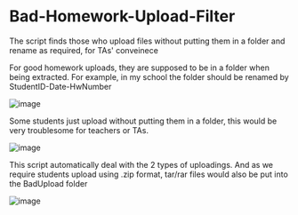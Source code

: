 # Bad-Homework-Upload-Filter
The script finds those who upload files without putting them in a folder and rename as required, for TAs' conveinece

For good homework uploads, they are supposed to be in a folder when being extracted. For example, in my school the folder should be renamed by StudentID-Date-HwNumber

![image](https://github.com/MotorBottle/Bad-Upload-Detector/assets/71703952/12d872f7-c69a-482e-a4b7-00dc61d860e1)

Some students just upload without putting them in a folder, this would be very troublesome for teachers or TAs.

![image](https://github.com/MotorBottle/Bad-Upload-Detector/assets/71703952/f3112c55-3f9b-4cf1-83f1-aafef6fe6abc)


This script automatically deal with the 2 types of uploadings. And as we require students upload using .zip format, tar/rar files would also be put into the BadUpload folder

![image](https://github.com/MotorBottle/Bad-Upload-Detector/assets/71703952/bafa8374-77b0-42f7-b9cc-4c80ced3a48f)

